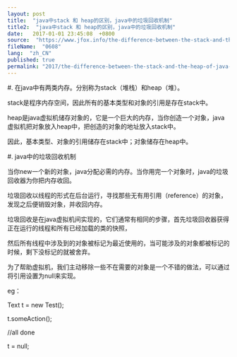 ```yaml
---
layout: post
title:  "java中stack 和 heap的区别，java中的垃圾回收机制"
title2:  "java中stack 和 heap的区别，java中的垃圾回收机制"
date:   2017-01-01 23:45:08  +0800
source:  "https://www.jfox.info/the-difference-between-the-stack-and-the-heap-of-java-java-garbage-collection-mechanism.html"
fileName:  "0608"
lang:  "zh_CN"
published: true
permalink: "2017/the-difference-between-the-stack-and-the-heap-of-java-java-garbage-collection-mechanism.html"
---
```




#. 在java中有两类内存。分别称为stack（堆栈）和heap（堆）。

stack是程序内存空间，因此所有的基本类型和对象的引用是存在stack中。

heap是java虚拟机储存对象的，它是一个巨大的内存，当你创造一个对象，java虚拟机把对象放入heap中，把创造的对象的地址放入stack中。

因此，基本类型、对象的引用储存在stack中；对象储存在heap中。

#. java中的垃圾回收机制

当你new一个新的对象，java分配必需的内存。当你用完一个对象时，java的垃圾回收器为你把内存收回。

垃圾回收以线程的形式在后台运行，寻找那些无有用引用（reference）的对象，发现之后便销毁对象，并收回内存。

垃圾回收是在java虚拟机间实现的，它们通常有相同的步骤，首先垃圾回收器获得正在运行的线程和所有已经加载的类的快照，

然后所有线程中涉及到的对象被标记为最近使用的，当可能涉及的对象都被标记的时候，剩下没标记的就被舍弃。

为了帮助虚拟机，我们主动移除一些不在需要的对象是一个不错的做法，可以通过将引用设置为null来实现。

eg：

Text t = new Test();

t.someAction();

//all done

t = null;
